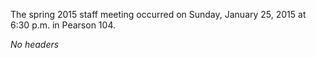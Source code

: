 The spring 2015 staff meeting occurred on Sunday, January 25, 2015 at
6:30 p.m. in Pearson 104.

*No headers*
